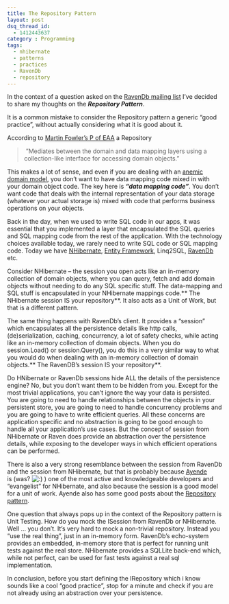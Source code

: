 ```yaml
---
title: The Repository Pattern
layout: post
dsq_thread_id:
  - 1412443637
category : Programming
tags:
  - nhibernate
  - patterns
  - practices
  - RavenDb
  - repository
---
```

In the context of a question asked on the [RavenDb mailing list][1] I&#8217;ve decided to share my thoughts on the ***Repository Pattern***.

It is a common mistake to consider the Repository pattern a generic &#8220;good practice&#8221;, without actually considering what it is good about it.

According to [Martin Fowler&#8217;s P of EAA][2] a Repository

>  &#8221;Mediates between the domain and data mapping layers using a collection-like interface for accessing domain objects.&#8221;

This makes a lot of sense, and even if you are dealing with an [anemic domain model][3], you don&#8217;t want to have data mapping code mixed in with your domain object code. The key here is ***&#8220;data mapping code&#8221;***. You don&#8217;t want code that deals with the internal representation of your data storage (whatever your actual storage is) mixed with code that performs business operations on your objects.

Back in the day, when we used to write SQL code in our apps, it was essential that you implemented a layer that encapsulated the SQL queries and SQL mapping code from the rest of the application. With the technology choices available today, we rarely need to write SQL code or SQL mapping code. Today we have [NHibernate][4], [Entity Framework][5], Linq2SQL, [RavenDb][6] etc.

Consider NHibernate &#8211; the session you open acts like an in-memory collection of domain objects, where you can query, fetch and add domain objects without needing to do any SQL specific stuff. The data-mapping and SQL stuff is encapsulated in your NHibernate mappings code.** The NHibernate session IS your repository**. It also acts as a Unit of Work, but that is a different pattern.

The same thing happens with RavenDb&#8217;s client. It provides a &#8220;session&#8221; which encapsulates all the persistence details like http calls, (de)serialization, caching, concurrency, a lot of safety checks, while acting like an in-memory collection of domain objects. When you do session.Load() or session.Query(), you do this in a very similar way to what you would do when dealing with an in-memory collection of domain objects.** The RavenDB&#8217;s session IS your repository**.

Do HNibernate or RavenDb sessions hide ALL the details of the persistence engine? No, but you don&#8217;t want them to be hidden from you. Except for the most trivial applications, you can&#8217;t ignore the way your data is persisted. You are going to need to handle relationships between the objects in your persistent store, you are going to need to handle concurrency problems and you are going to have to write efficient queries. All these concerns are application specific and no abstraction is going to be good enough to handle all your application&#8217;s use cases. But the concept of session from NHibernate or Raven does provide an abstraction over the persistence details, while exposing to the developer ways in which efficient operations can be performed.

There is also a very strong resemblance between the session from RavenDb and the session from NHibernate, but that is probably because [Ayende][7] is (was? <img src="http://www.erata.net/wp-includes/images/smilies/icon_smile.gif" alt=":)" class="wp-smiley" /> ) one of the most active and knowledgeable developers and &#8220;evangelist&#8221; for NHibernate, and also because the session is a good model for a unit of work. Ayende also has some good posts about the [Repository pattern][8].

One question that always pops up in the context of the Repository pattern is Unit Testing. How do you mock the ISession from RavenDb or NHibernate. Well &#8230; you don&#8217;t. It&#8217;s very hard to mock a non-trivial repository. Instead you &#8220;use the real thing&#8221;, just in an in-memory form. RavenDb&#8217;s echo-system provides an embedded, in-memory store that is perfect for running unit tests against the real store. NHibernate provides a SQLLite back-end which, while not perfect, can be used for fast tests against a real sql implementation.

In conclusion, before you start defining the IRepository which i know sounds like a cool &#8220;good practice&#8221;, stop for a minute and check if you are not already using an abstraction over your persistence.

 [1]: https://groups.google.com/forum/#!topic/ravendb/Gfb6XTOWF0Q
 [2]: http://martinfowler.com/eaaCatalog/repository.html
 [3]: http://www.martinfowler.com/bliki/AnemicDomainModel.html
 [4]: http://nhforge.org/ "NHibernate"
 [5]: http://msdn.microsoft.com/en-us/data/ef.aspx "Entity Framework"
 [6]: http://ravendb.net/ "RavenDb"
 [7]: http://ayende.com/blog "Ayende's blog"
 [8]: http://ayende.com/blog/search?q=repository "Ayende's Repository posts"